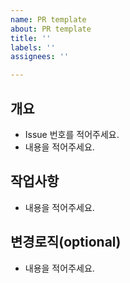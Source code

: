 ```yaml
---
name: PR template
about: PR template
title: ''
labels: ''
assignees: ''

---
```


## 개요
- Issue 번호를 적어주세요.
- 내용을 적어주세요.

## 작업사항
- 내용을 적어주세요.

## 변경로직(optional)
- 내용을 적어주세요.
